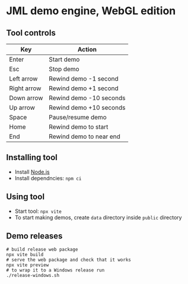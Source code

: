 # JML demo engine, WebGL edition

## Tool controls

| Key               | Action                    |
|-------------------|---------------------------|
| Enter             | Start demo                |
| Esc               | Stop demo                 |
| Left arrow        | Rewind demo -1 second     |
| Right arrow       | Rewind demo +1 second     |
| Down arrow        | Rewind demo -10 seconds   |
| Up arrow          | Rewind demo +10 seconds   |
| Space             | Pause/resume demo         |
| Home              | Rewind demo to start      |
| End               | Rewind demo to near end   |

## Installing tool

- Install [Node.js](https://nodejs.org/en)
- Install dependncies: `npm ci`

## Using tool

- Start tool: `npx vite`
- To start making demos, create `data` directory inside `public` directory

## Demo releases

```
# build release web package
npx vite build
# serve the web package and check that it works
npx vite preview
# to wrap it to a Windows release run
./release-windows.sh
```

